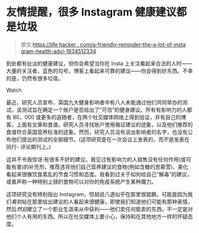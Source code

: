 # 友情提醒，很多 Instagram 健康建议都是垃圾

> 原文:[https://life hacker . com/a-friendly-reminder-the-a-lot-of-insta gram-health-advi-1834512334](https://lifehacker.com/a-friendly-reminder-that-a-lot-of-instagram-health-advi-1834512334)

到处都有扯淡的健康建议，但你会希望当你在 Insta 上关注看起来合法的人时——大量的关注者，蓝色的勾号，博客上看起来可靠的建议——你会得到好东西。不幸的是，仍然有很多垃圾。

Watch

最近，研究人员宣布，英国九大健身影响者中有八人未能通过他们共同举办的测试，该测试旨在确定一个账户是否给出了“可信”的健身建议。所有有影响力的人都有 80，000 或更多的追随者，在两个社交媒体网络上得到验证，并有自己的博客，上面有文章和食谱。研究人员寻找账户使用循证建议的迹象，以及他们推荐的食谱符合英国营养标准的迹象。然而，研究人员没有说出影响者的名字，也没有公布他们提出的测试的全部细节。(这项研究是在一次会议上发表的，而不是发表在同行- 评论期刊上。)

这并不令我惊讶:有很多不好的建议。我见过有影响力的人销售没有任何作用(或可能有害)的补充剂，推荐违背他们自己营养建议的食物(例如含糖的思慕雪)，美化看起来很像饮食紊乱的节食习惯和态度。我看到过关于如何给自己“解毒”的建议，或者声称一种特别上镜的食物可以对你的免疫系统产生某种魔力。

这项研究没有特别指出 Instagram，但胡说八道似乎在那里很猖獗。可能是因为我们*看到*站在那里给出建议的人看起来很健康，即使我们知道他们可能有那种表情，然后*然后*建立了一个职业生涯来从中获利——他们卖任何能卖的东西，不一定是对他们个人有用的东西。所以在社交媒体上要小心，保持和在其他地方一样的怀疑态度。